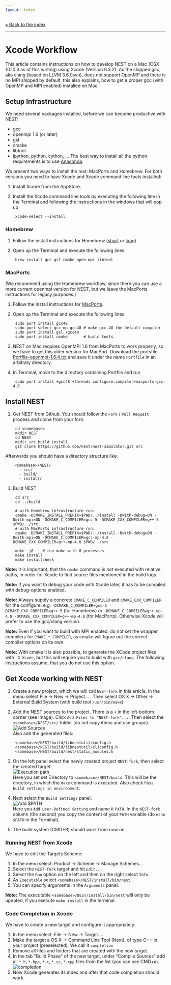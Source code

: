 ```yaml
---
layout: index
---
```


[« Back to the index](index)

<hr>

# Xcode Workflow

This article contains instructions on how to develop NEST on a Mac (OSX 10.10.3 as of this writing) using Xcode (Version 6.3.2). As the shipped gcc, aka clang (based on LLVM 3.6.0svn), does not support OpenMP and there is no MPI shipped by default, this also explains, how to get a proper gcc (with OpenMP and MPI enabled) installed on Mac.

## Setup Infrastructure

We need several packages installed, before we can become productive with NEST:

* gcc
* openmpi 1.6 (or later)
* gsl
* cmake
* libtool
* ipython, python, cython, ... The best way to install all the python requirements is to use [Anaconda](https://store.continuum.io/cshop/anaconda/).

We present two ways to install the rest: MacPorts and Homebrew. For both versions you need to have Xcode and Xcode command line tools installed:

1. Install Xcode from the AppStore.
1. Install the Xcode command line tools by executing the following line in the Terminal and following the instructions in the windows that will pop up

        xcode-select --install

### Homebrew

1. Follow the install instructions for Homebrew ([short](http://brew.sh/) or [long](https://github.com/Homebrew/homebrew/blob/master/share/doc/homebrew/Installation.md#installation))
1. Open up the Terminal and execute the following lines:

        brew install gcc gsl cmake open-mpi libtool

### MacPorts

(We recommend using the Homebrew workflow, since there you can use a more current openmpi version for NEST, but we leave the MacPorts instructions for legacy purposes.)

1. Follow the install instructions for [MacPorts](https://www.macports.org/install.php).
1. Open up the Terminal and execute the following lines:

        sudo port install gcc48
        sudo port select gcc mp-gcc48 # make gcc-48 the default compiler
        sudo port install gsl +gcc48
        sudo port install cmake       # build tools
1. NEST on Mac requires OpenMPI 1.6 from MacPorts to work properly, so we have to get this older version for MacPort. Download the portsfile [Portfile-openmpi-1.6.4.txt](http://www.nest-simulator.org/wp-content/uploads/2014/12/Portfile-openmpi-1.6.4.txt) and save it under the name `Portfile` in an arbitraty directory.
1. In Terminal, move to the directory containing Portfile and run

        sudo port install +gcc48 +threads configure.compiler=macports-gcc-4.8

## Install NEST

1. Get NEST from Github. You should follow the `Fork` / `Pull Request` process and clone from your fork:

        cd <somebase>
        mkdir NEST
        cd NEST
        mkdir src build install
        git clone https://github.com/nest/nest-simulator.git src
Afterwards you should have a directory structure like:

        <somebase>/NEST/
          - src/
          - build/
          - install/
1. Build NEST

        cd src
        cd ../build

        # with Homebrew infrastructure run:
        cmake -DCMAKE_INSTALL_PREFIX=$PWD/../install -Dwith-debug=ON -Dwith-mpi=ON -DCMAKE_C_COMPILER=gcc-5 -DCMAKE_CXX_COMPILER=g++-5 $PWD/../src
        # with MacPorts infrastructure run:
        cmake -DCMAKE_INSTALL_PREFIX=$PWD/../install -Dwith-debug=ON -Dwith-mpi=ON -DCMAKE_C_COMPILER=gcc-mp-4.8 -DCMAKE_CXX_COMPILER=g++-mp-4.8 $PWD/../src

        make -j8    # run make with 8 processes
        make install 
        make installcheck

__Note:__ It is important, that the `cmake` command is _not_ executed with relative paths, in order for Xcode to find source files mentioned in the build logs.

__Note:__ If you want to debug your code with Xcode later, it has to be compiled with debug-options enabled.

__Note:__ Always supply a concrete `CMAKE_C_COMPILER` and `CMAKE_CXX_COMPILER` for the configure: e.g. `-DCMAKE_C_COMPILER=gcc-5 -DCMAKE_CXX_COMPILER=g++-5` (for Homebrew) or `-DCMAKE_C_COMPILER=gcc-mp-4.8 -DCMAKE_CXX_COMPILER=g++-mp-4.8` (for MacPorts). Otherwise Xcode will prefer to use the gcc/clang version.

__Note:__ Even if you want to build with MPI enabled, do not set the wrapper compilers for `CMAKE_*_COMPILER`, as cmake will figure out the correct compiler options on its own.

__Note:__ With cmake it is also possible, to generate the XCode project files with `-G Xcode`, but this will require you to build with `gcc/clang`. The following instructions assume, that you do not use this option.

## Get Xcode working with NEST

1. Create a new project, which we will call `NEST-fork` in this article. In the menu select File -> New -> Project... . Then select OS X -> Other -> External Build System (with build tool `/usr/bin/make`)
1. Add the NEST sources to the project. There is a `+` in the left-bottom corner (see image). Click `Add Files to "NEST-fork"...`. Then select the `<somebase>/NEST/src/` folder (do not copy items and use groups).
  <br/>![Add Sources](images/xcode_article/add_files.png)<br/>
  Also add the generated files:

        <somebase>/NEST/build/libnestutil/config.h
        <somebase>/NEST/build/libnestutil/sliconfig.h
        <somebase>/NEST/build/nest/static_modules.h
1. On the left panel select the newly created project `NEST-fork`, then select the created target:
  <br/>![Execution path](images/xcode_article/execution_dir.png)<br/>
  Here you set set Directory to `<somebase>/NEST/build`. This will be the directory, in which the `make` command is executed. Also check `Pass build settings in environment`.
1. Next select the `Build Settings` panel.
  <br/>![Add $PATH](images/xcode_article/add_path.png)<br/>
  Here you `Add User-Defined Setting` and name it `PATH`. In the `NEST-fork` column (the second) you copy the content of your `PATH` variable (do `echo $PATH` in the Terminal).
1. The build system (CMD+B) should work from now on.

### Running NEST from Xcode

We have to edit the Targets Scheme:

1. In the menu select: Product -> Scheme -> Manage Schemes...
1. Select the `NEST-fork` target and hit `Edit...`
1. Select the `Run` option on the left and then on the right select `Info`.
1. As `Executable` select `<somebase>/NEST/install/bin/nest`.
1. You can specify arguments in the `Arguments` panel.

__Note:__ The executable `<somebase>/NEST/install/bin/nest` will only be updated, if you execute `make install` in the terminal.

### Code Completion in Xcode

We have to create a new target and configure it appropriately:

1. In the menu select: File -> New -> Target....
1. Make the target a OS X -> Command Line Tool (Next), of type C++ in your project (preselected). We call it `completion`
1. Remove all files and folders that are created with the new target.
1. In the tab "Build Phase" of the new target, under "Compile Sources" add all `*.h`, `*.hpp`, `*.c`, `*.cc`, `*.cpp` files from the list (you can use CMD+a).<br/>![completion](images/xcode_article/completion.png)
1. Now Xcode generates its index and after that code completion should work.
